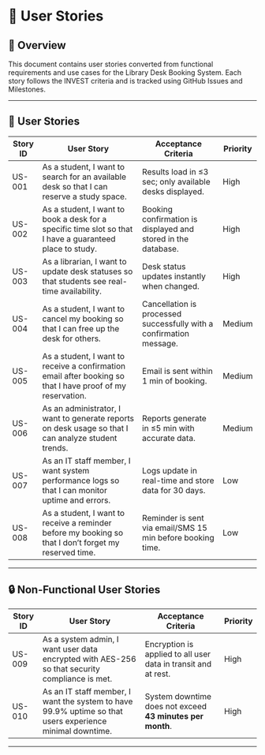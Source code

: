 # 📖 User Stories  

## 🎯 Overview  
This document contains user stories converted from functional requirements and use cases for the Library Desk Booking System. Each story follows the INVEST criteria and is tracked using GitHub Issues and Milestones.

---

## 📜 User Stories  

| Story ID | User Story | Acceptance Criteria | Priority |
|----------|-----------|---------------------|----------|
| US-001 | As a student, I want to search for an available desk so that I can reserve a study space. | Results load in ≤3 sec; only available desks displayed. | High |
| US-002 | As a student, I want to book a desk for a specific time slot so that I have a guaranteed place to study. | Booking confirmation is displayed and stored in the database. | High |
| US-003 | As a librarian, I want to update desk statuses so that students see real-time availability. | Desk status updates instantly when changed. | High |
| US-004 | As a student, I want to cancel my booking so that I can free up the desk for others. | Cancellation is processed successfully with a confirmation message. | Medium |
| US-005 | As a student, I want to receive a confirmation email after booking so that I have proof of my reservation. | Email is sent within 1 min of booking. | Medium |
| US-006 | As an administrator, I want to generate reports on desk usage so that I can analyze student trends. | Reports generate in ≤5 min with accurate data. | Medium |
| US-007 | As an IT staff member, I want system performance logs so that I can monitor uptime and errors. | Logs update in real-time and store data for 30 days. | Low |
| US-008 | As a student, I want to receive a reminder before my booking so that I don’t forget my reserved time. | Reminder is sent via email/SMS 15 min before booking time. | Low |

---

## 🔒 Non-Functional User Stories  

| Story ID | User Story | Acceptance Criteria | Priority |
|----------|-----------|---------------------|----------|
| US-009 | As a system admin, I want user data encrypted with AES-256 so that security compliance is met. | Encryption is applied to all user data in transit and at rest. | High |
| US-010 | As an IT staff member, I want the system to have 99.9% uptime so that users experience minimal downtime. | System downtime does not exceed **43 minutes per month**. | High |

---

